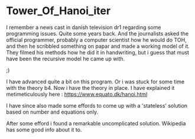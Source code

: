 # Tower_Of_Hanoi_iter


I remember a news cast in danish television dr1 regarding some programming issues.
Quite some years back.
And the journalists asked the official programmer, probably a computer scientist
how he would do TOH, and then he scribbled something on papar and made a working
model of it. They filmed his methods how he did it in handwriting, but i guess
that must have been the recursive model he came up with.

;)

I have advanced quite a bit on this program.
Or i was stuck for some time with the theory b4.
Now i have the theory in place.
I have explained it metimeticulously here :
https://www.equato.dk/hanoi.html

I have since also made some effords to come up
with a 'stateless' solution based on number and 
equations only.

After some efford i found a remarkable uncomplicated solution.
Wikipedia has some good info about it to.
